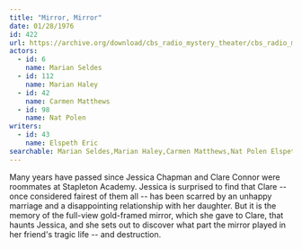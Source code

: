 ```yaml
---
title: "Mirror, Mirror"
date: 01/28/1976
id: 422
url: https://archive.org/download/cbs_radio_mystery_theater/cbs_radio_mystery_theater-0401-0450.zip/cbs_radio_mystery_theater-0401-0450%2Fcbsrmt_0422_mirror_mirror.mp3
actors:  
  - id: 6
    name: Marian Seldes  
  - id: 112
    name: Marian Haley  
  - id: 42
    name: Carmen Matthews  
  - id: 98
    name: Nat Polen
writers:  
  - id: 43
    name: Elspeth Eric
searchable: Marian Seldes,Marian Haley,Carmen Matthews,Nat Polen Elspeth Eric
---
```

Many years have passed since Jessica Chapman and Clare Connor were roommates at Stapleton Academy. Jessica is surprised to find that Clare -- once considered fairest of them all -- has been scarred by an unhappy marriage and a disappointing relationship with her daughter. But it is the memory of the full-view gold-framed mirror, which she gave to Clare, that haunts Jessica, and she sets out to discover what part the mirror played in her friend's tragic life -- and destruction.